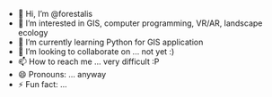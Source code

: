 - 👋 Hi, I’m @forestalis
- 👀 I’m interested in GIS, computer programming, VR/AR, landscape ecology
- 🌱 I’m currently learning Python for GIS application
- 💞️ I’m looking to collaborate on ... not yet :)
- 📫 How to reach me ... very difficult :P
- 😄 Pronouns: ... anyway
- ⚡ Fun fact: ... 

<!---
forestalis/forestalis is a ✨ special ✨ repository because its `README.md` (this file) appears on your GitHub profile.
You can click the Preview link to take a look at your changes.
--->
